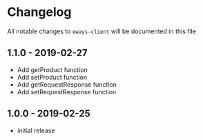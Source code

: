 # Changelog

All notable changes to `eways-client` will be documented in this file

## 1.1.0 - 2019-02-27

- Add getProduct function
- Add setProduct function
- Add getRequestResponse function
- Add setRequestResponse function

## 1.0.0 - 2019-02-25

- initial release